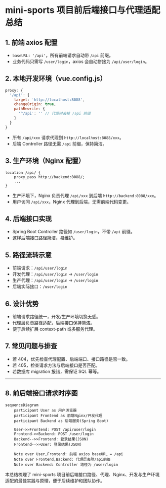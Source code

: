 # mini-sports 项目前后端接口与代理适配总结

## 1. 前端 axios 配置

- `baseURL: '/api'`，所有前端请求自动带 `/api` 前缀。
- 业务代码只需写 `/user/login`，axios 会自动拼接为 `/api/user/login`。

## 2. 本地开发环境（vue.config.js）

```js
proxy: {
  '/api': {
    target: 'http://localhost:8088',
    changeOrigin: true,
    pathRewrite: {
      '^/api': '' // 代理时去掉 /api 前缀
    }
  }
}
```
- 所有 `/api/xxx` 请求代理到 `http://localhost:8088/xxx`。
- 后端 Controller 路径无需 `/api` 前缀，保持简洁。

## 3. 生产环境（Nginx 配置）

```nginx
location /api/ {
    proxy_pass http://backend:8088/;
    ...
}
```
- 生产环境下，Nginx 负责代理 `/api/xxx` 到后端 `http://backend:8088/xxx`。
- 用户访问 `/api/xxx`，Nginx 代理到后端，无需前端代码变更。

## 4. 后端接口实现

- Spring Boot Controller 路径如 `/user/login`，不带 `/api` 前缀。
- 这样后端接口路径简洁，易维护。

## 5. 路径流转示意

- 前端请求：`/api/user/login`
- 开发代理：`/api/user/login` → `/user/login`
- 生产代理：`/api/user/login` → `/user/login`
- 后端实际接口：`/user/login`

## 6. 设计优势

- 前端请求路径统一，开发/生产环境切换无感。
- 代理层负责路径适配，后端接口保持简洁。
- 便于后续扩展 context-path 或多服务代理。

## 7. 常见问题与排查

- 若 404，优先检查代理配置、后端端口、接口路径是否一致。
- 若 405，检查请求方法与后端接口是否匹配。
- 若数据库 migration 报错，需保证 SQL 幂等。

---

## 8. 前后端接口请求时序图

```mermaid
sequenceDiagram
    participant User as 用户浏览器
    participant Frontend as 前端Nginx/开发代理
    participant Backend as 后端服务(Spring Boot)

    User->>Frontend: POST /api/user/login
    Frontend->>Backend: POST /user/login
    Backend-->>Frontend: 登录结果(JSON)
    Frontend-->>User: 登录结果(JSON)

    Note over User,Frontend: 前端 axios baseURL = /api
    Note over Frontend,Backend: 代理层去除/api前缀
    Note over Backend: Controller 路径为 /user/login
```

本总结梳理了 mini-sports 项目前后端接口路径、代理、Nginx、开发与生产环境适配的最佳实践与原理，便于后续维护和团队协作。 